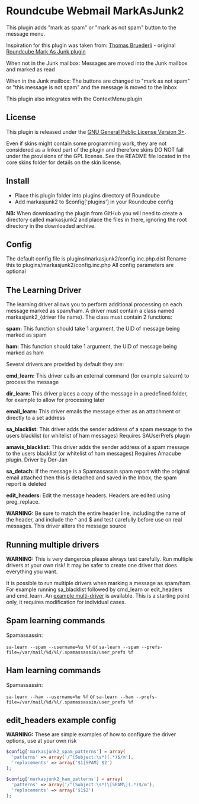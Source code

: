 Roundcube Webmail MarkAsJunk2
=============================
This plugin adds "mark as spam" or "mark as not spam" button to the message
menu.

Inspiration for this plugin was taken from:
[Thomas Bruederli][thomas] - original
[Roundcube Mark As Junk plugin][rcmaj]

When not in the Junk mailbox:
  Messages are moved into the Junk mailbox and marked as read

When in the Junk mailbox:
  The buttons are changed to "mark as not spam" or "this message is not spam"
  and the message is moved to the Inbox

This plugin also integrates with the ContextMenu plugin

License
-------
This plugin is released under the [GNU General Public License Version 3+][gpl].

Even if skins might contain some programming work, they are not considered
as a linked part of the plugin and therefore skins DO NOT fall under the
provisions of the GPL license. See the README file located in the core skins
folder for details on the skin license.

Install
-------
* Place this plugin folder into plugins directory of Roundcube
* Add markasjunk2 to $config['plugins'] in your Roundcube config

**NB:** When downloading the plugin from GitHub you will need to create a
directory called markasjunk2 and place the files in there, ignoring the root
directory in the downloaded archive.

Config
------
The default config file is plugins/markasjunk2/config.inc.php.dist
Rename this to plugins/markasjunk2/config.inc.php
All config parameters are optional

The Learning Driver
-------------------
The learning driver allows you to perform additional processing on each message
marked as spam/ham. A driver must contain a class named markasjunk2_{driver
file name}. The class must contain 2 functions:

**spam:** This function should take 1 argument, the UID of message being
marked as spam

**ham:** This function should take 1 argument, the UID of message being
marked as ham

Several drivers are provided by default they are:

**cmd_learn:** This driver calls an external command (for example salearn) to
process the message

**dir_learn:** This driver places a copy of the message in a predefined folder,
for example to allow for processing later

**email_learn:** This driver emails the message either as an attachment or
directly to a set address

**sa_blacklist:** This driver adds the sender address of a spam message to the
users blacklist (or whitelist of ham messages) Requires SAUserPrefs plugin

**amavis_blacklist:** This driver adds the sender address of a spam message to
the users blacklist (or whitelist of ham messages) Requires Amacube plugin.
Driver by Der-Jan

**sa_detach:** If the message is a Spamassassin spam report with the original
email attached then this is detached and saved in the Inbox, the spam report is
deleted

**edit_headers:** Edit the message headers. Headers are edited using
preg_replace.

**WARNING:** Be sure to match the entire header line, including the name of the
header, and include the ^ and $ and test carefully before use on real messages.
This driver alters the message source

Running multiple drivers
------------------------
**WARNING:** This is very dangerous please always test carefully. Run multiple
drivers at your own risk! It may be safer to create one driver that does
everything you want.

It is possible to run multiple drivers when marking a message as spam/ham. For
example running sa_blacklist followed by cmd_learn or edit_headers and
cmd_learn. An [example multi-driver][multidriver] is available. This is a
starting point only, it requires modification for individual cases.

Spam learning commands
----------------------
Spamassassin:

```sa-learn --spam --username=%u %f``` or
```sa-learn --spam --prefs-file=/var/mail/%d/%l/.spamassassin/user_prefs %f```

Ham learning commands
---------------------
Spamassassin:

```sa-learn --ham --username=%u %f``` or
```sa-learn --ham --prefs-file=/var/mail/%d/%l/.spamassassin/user_prefs %f```

edit_headers example config
---------------------------
**WARNING:** These are simple examples of how to configure the driver options,
use at your own risk

```php
$config['markasjunk2_spam_patterns'] = array(
  'patterns' => array('/^(Subject:\s*)(.*)$/m'),
  'replacements' => array('$1[SPAM] $2')
);
```

```php
$config['markasjunk2_ham_patterns'] = array(
  'patterns' => array('/^(Subject:\s*)\[SPAM\](.*)$/m'),
  'replacements' => array('$1$2')
);
```

[thomas]: mailto:roundcube@gmail.com
[rcmaj]: http://github.com/roundcube/roundcubemail/tree/master/plugins/markasjunk
[gpl]: http://www.gnu.org/licenses/gpl.html
[multidriver]: http://gist.github.com/JohnDoh/8173505